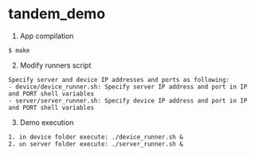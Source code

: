 # tandem_demo

1. App compilation
```
$ make
```
2. Modify runners script
```
Specify server and device IP addresses and ports as following:
- device/device_runner.sh: Specify server IP address and port in IP and PORT shell variables
- server/server_runner.sh: Specify device IP address and port in IP and PORT shell variables
```

3. Demo execution
```
1. in device folder execute: ./device_runner.sh &
2. un server folder execute: ./server_runner.sh &
```
